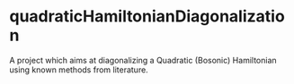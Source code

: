 # quadraticHamiltonianDiagonalization
A project which aims at diagonalizing a Quadratic (Bosonic) Hamiltonian using known methods from literature.
